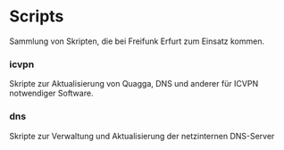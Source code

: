 # Scripts

Sammlung von Skripten, die bei Freifunk Erfurt zum Einsatz kommen.

### icvpn
Skripte zur Aktualisierung von Quagga, DNS und anderer für ICVPN notwendiger Software.

### dns
Skripte zur Verwaltung und Aktualisierung der netzinternen DNS-Server
